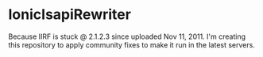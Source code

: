 # IonicIsapiRewriter
Because IIRF is stuck @ 2.1.2.3 since uploaded Nov 11, 2011. I'm creating this repository to apply community fixes to make it run in the latest servers.
